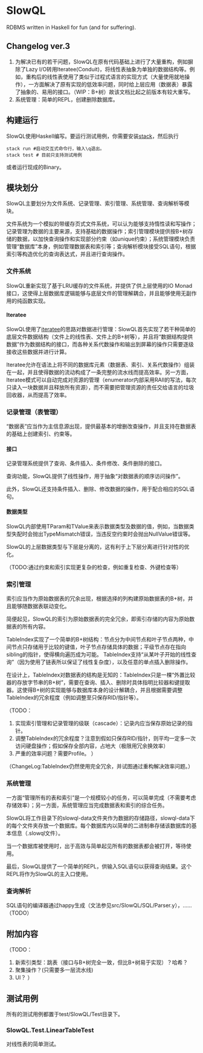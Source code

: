 # SlowQL

RDBMS written in Haskell for fun (and for suffering).

## Changelog ver.3

1. 为解决已有的若干问题，SlowQL在原有代码基础上进行了大量重构，例如摒除了Lazy I/O转用Iteratee(Conduit)，将线性表抽象为单独的数据结构等。例如，重构后的线性表使用了类似于过程式语言的实现方式（大量使用就地操作），一方面解决了原有实现的低效率问题，同时给上层应用（数据表）暴露了抽象的、易用的接口。（WIP：B+树）故该文档比起之前版本有较大重写。
2. 系统管理：简单的REPL，创建删除数据库。

## 构建运行

SlowQL使用Haskell编写。要运行测试用例，你需要安装[stack](https://docs.haskellstack.org/en/stable/install_and_upgrade/)，然后执行

```
stack run #启动交互式命令行，输入\q退出。
stack test # 目前只支持测试用例
```

或者运行现成的Binary。

## 模块划分

SlowQL主要划分为文件系统、记录管理、索引管理、系统管理、查询解析等模块。

文件系统为一个模拟的带缓存页式文件系统，可以认为能够支持惰性读和写操作；记录管理为数据的主要来源，支持基础的数据操作；索引管理模块提供按B+树存储的数据，以加快查询操作和实现部分约束（如unique约束）；系统管理模块负责管理“数据库”本身，例如管理数据表和索引等；查询解析模块接受SQL语句，根据索引等构造优化的查询表达式，并且进行查询操作。


### 文件系统

SlowQL重新实现了基于LRU缓存的文件系统，并提供了供上层使用的IO Monad接口，这使得上层数据库逻辑能够与底层文件的管理解耦合，并且能够使用无副作用的纯函数实现。

#### Iteratee

SlowQL使用了[iteratee](http://hackage.haskell.org/package/iteratee)的思路对数据进行管理：SlowQL首先实现了若干种简单的底层文件数据结构（文件上的线性表、文件上的B+树等），并且将“数据结构提供数据”作为数据结构的接口，而各种关系代数操作和输出到屏幕的操作只需要逐级接收这些数据并进行计算。

Iteratee允许在语法上将不同的数据库元素（数据表、索引、关系代数操作）组装在一起，并且使得数据的流动构成了一条完整的流水线而提高效率。另一方面，Iteratee模式可以自动完成对资源的管理（enumerator内部采用RAII的写法，每次只读入一块数据并且释放所有资源），而不需要把管理资源的责任交给语言的垃圾回收器，从而提高了效率。

### 记录管理（表管理）

“数据表”应当作为主信息源出现，提供最基本的增删改查操作，并且支持在数据表的基础上创建索引、约束等。

#### 接口

记录管理系统提供了查询、条件插入、条件修改、条件删除的接口。

查询功能，SlowQL提供了线性操作，用于抽象“对数据表的顺序访问操作”。

此外，SlowQL还支持条件插入、删除、修改数据的操作，用于配合相应的SQL语句。

#### 数据类型

SlowQL内部使用TParam和TValue来表示数据类型及数据的值，例如，当数据类型失配时会抛出TypeMismatch错误，当违反空约束时会抛出NullValue错误等。

SlowQL的上层数据类型与下层是分离的，这有利于上下层分离进行针对性的优化。

（TODO:通过约束和索引实现更复杂的检查，例如重复检查、外键检查等）

### 索引管理

索引应当作为原始数据表的冗余出现，根据选择的列构建原始数据表的B+树，并且能够随数据表联动变化。

简便起见，SlowQL的索引为原始数据表的完全冗余，即索引存储的内容为原始数据表的所有内容。

TableIndex实现了一个简单的B+树结构：节点分为中间节点和叶子节点两种，中间节点只存储用于比较的键值，叶子节点存储具体的数据；平级节点存在指向sibling的指针，使得横向遍历成为可能。
TableIndex支持“从某叶子开始的线性查询”（因为使用了链表所以保证了线性复杂度），以及任意的单点插入删除操作。

在设计上，TableIndex对数据表的结构是无知的：TableIndex只是一棵“外置比较器的存放字节串的B+树”，需要在查询、插入、删除时具体指明比较器和键提取器。这使得B+树的实现能够与数据库本身的设计解耦合，并且根据需要调整TableIndex的冗余程度（例如调整至只保存RID/指针等）。

（TODO：
1. 实现索引管理和记录管理的级联（cascade）：记录内应当保存原始记录的指针。
2. 调整TableIndex的冗余程度？注意到假如只保存RID/指针，则平均一定多一次访问硬盘操作；假如保存全部内容，占地大（极限用冗余换效率）
3. 严重的效率问题？需要Profile。
）

（ChangeLog:TableIndex仍然使用完全冗余，并试图通过重构解决效率问题。）

### 系统管理

一方面“管理所有的表和索引”是一个规模较小的任务，可以简单完成（不需要考虑存储效率）；另一方面，系统管理应当完成数据表和索引的综合任务。

SlowQL将工作目录下的slowql-data文件夹作为数据的存储路径，slowql-data下的每个文件夹存放一个数据库。每个数据库内以简单的二进制串存储该数据库的基本信息（.slowql文件）。

当一个数据库被使用时，出于高效与简单起见所有的数据表都会被打开，等待使用。

最后，SlowQL提供了一个简单的REPL，供输入SQL语句以获得查询结果。这个REPL将作为SlowQL的主入口使用。

### 查询解析

SQL语句的编译器通过happy生成（文法参见src/SlowQL/SQL/Parser.y），……
（TODO）

## 附加内容

（TODO：
1. 新索引类型：跳表（接口与B+树完全一致，但比B+树易于实现）？哈希？
2. 聚集操作？(只需要多一层流水线)
3. UI？
）

## 测试用例

所有的测试用例都置于test/SlowQL/Test目录下。

### SlowQL.Test.LinearTableTest

对线性表的简单测试。
